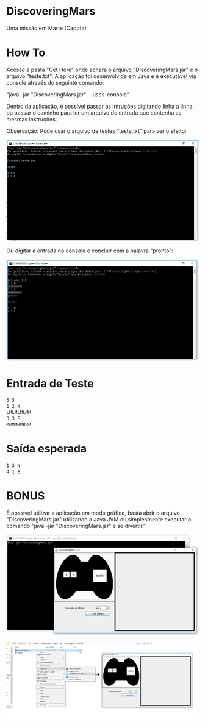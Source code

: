 # DiscoveringMars
Uma missão em Marte (Cappta)

# How To
Acesse a pasta "Get Here" onde achará o arquivo "DiscoveringMars.jar" e o arquivo "teste.txt".
A aplicação foi desenvolvida em Java e é executável via console através do seguinte comando:

"java -jar "DiscoveringMars.jar" --uses-console"

Dentro da aplicação, é possível passar as intruções digitando linha a linha, ou passar o caminho para ler um arquivo de entrada que contenha as mesmas instruções.

Observação: Pode usar o arquivo de testes "teste.txt" para ver o efeito:

![Import](teste.PNG)


Ou digitar a entrada no console e concluir com a palavra "pronto":

![Import](teste2.PNG)


# Entrada de Teste
```
5 5
1 2 N
LMLMLMLMM
3 3 E
MRMMRMRRM
```

# Saída esperada
```
1 3 N
4 1 E
```
# BONUS

É possível utilizar a aplicação em modo gráfico, basta abrir o arquivo "DiscoveringMars.jar" utilizando a Java JVM ou simplesmente executar o comando "java -jar "DiscoveringMars.jar" e se divertir."

![Import](grafico1.PNG)

![Import](grafico2.PNG)